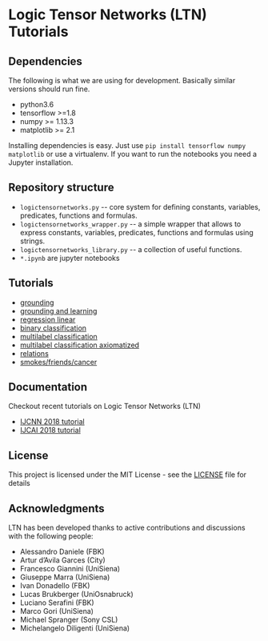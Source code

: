 # Logic Tensor Networks (LTN) Tutorials

## Dependencies

The following is what we are using for development. Basically similar versions should run fine.

* python3.6
* tensorflow >=1.8
* numpy >= 1.13.3
* matplotlib >= 2.1

Installing dependencies is easy. Just use ``pip install tensorflow numpy matplotlib`` or use a virtualenv. If you want to run the notebooks you need a Jupyter installation.

## Repository structure

* ``logictensornetworks.py`` -- core system for defining constants, variables, predicates, functions and formulas.
* ``logictensornetworks_wrapper.py`` -- a simple wrapper that allows to express constants, variables, predicates, functions and formulas using strings.
* ``logictensornetworks_library.py`` -- a collection of useful functions.
* ``*.ipynb`` are jupyter notebooks


## Tutorials

* [grounding](https://nbviewer.jupyter.org/github/logictensornetworks/tutorials/blob/master/grounding.ipynb)
* [grounding and learning](https://nbviewer.jupyter.org/github/logictensornetworks/tutorials/blob/master/grounding_and_learning.ipynb)
* [regression linear](https://nbviewer.jupyter.org/github/logictensornetworks/tutorials/blob/master/regression_linear.ipynb)
* [binary classification](https://nbviewer.jupyter.org/github/logictensornetworks/tutorials/blob/master/binary_classification.ipynb)
* [multilabel classification](https://nbviewer.jupyter.org/github/logictensornetworks/tutorials/blob/master/multilabel_classification.ipynb)
* [multilabel classification axiomatized](https://nbviewer.jupyter.org/github/logictensornetworks/tutorials/blob/master/multilabel_classification_axiomatized.ipynb)
* [relations](https://nbviewer.jupyter.org/github/logictensornetworks/tutorials/blob/master/relations.ipynb)
* [smokes/friends/cancer](https://nbviewer.jupyter.org/github/logictensornetworks/tutorials/blob/master/smokes_friends_cancer.ipynb)

## Documentation

Checkout recent tutorials on Logic Tensor Networks (LTN)

* [IJCNN 2018 tutorial](https://sites.google.com/fbk.eu/ltn/tutorial-ijcnn-2018)
* [IJCAI 2018 tutorial](https://sites.google.com/fbk.eu/ltn/tutorial-ijcai-2018)

## License

This project is licensed under the MIT License - see the [LICENSE](LICENSE) file for details

## Acknowledgments

LTN has been developed thanks to active contributions and discussions with the following people:
* Alessandro Daniele (FBK)
* Artur d’Avila Garces (City)
* Francesco Giannini (UniSiena)
* Giuseppe Marra (UniSiena)
* Ivan Donadello (FBK)
* Lucas Brukberger (UniOsnabruck)
* Luciano Serafini (FBK)
* Marco Gori (UniSiena)
* Michael Spranger (Sony CSL)
* Michelangelo Diligenti (UniSiena)
